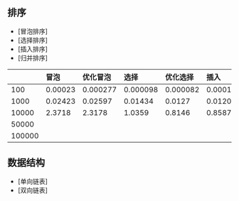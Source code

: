 ## 排序
* [冒泡排序]
* [选择排序]
* [插入排序]
* [归并排序]

||冒泡|优化冒泡|选择|优化选择|插入|归并|
|:---|:---|:---|:---|:---|:---|:---|
|100|0.00023|0.000277|0.000098|0.000082|0.000104|0.000192|
|1000|0.02423|0.02597|0.01434|0.0127|0.01208|0.0026|
|10000|2.3718|2.3178|1.0359|0.8146|0.8587|0.0222|
|50000||
|100000||
## 数据结构
* [单向链表]
* [双向链表]
